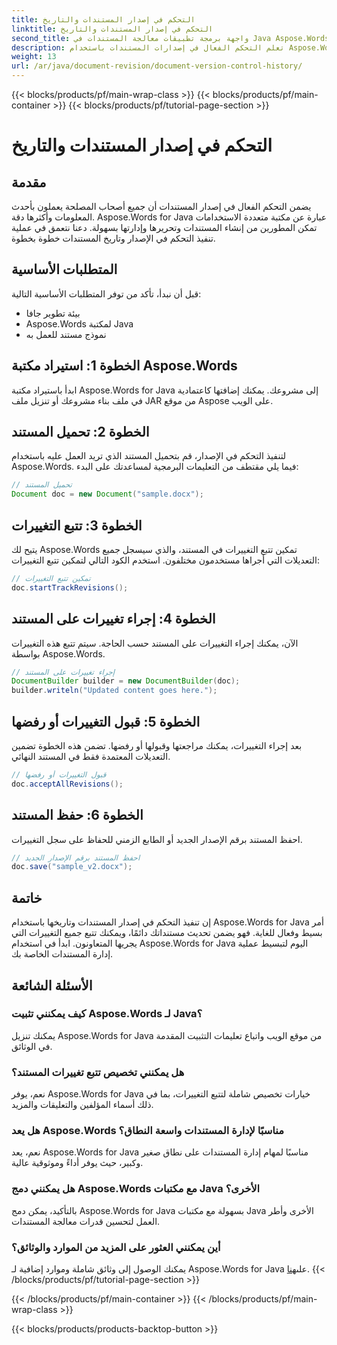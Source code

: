 ```yaml
---
title: التحكم في إصدار المستندات والتاريخ
linktitle: التحكم في إصدار المستندات والتاريخ
second_title: واجهة برمجة تطبيقات معالجة المستندات في Java Aspose.Words
description: تعلم التحكم الفعال في إصدارات المستندات باستخدام Aspose.Words for Java. قم بإدارة التغييرات والتعاون بسلاسة وتتبع المراجعات دون عناء.
weight: 13
url: /ar/java/document-revision/document-version-control-history/
---
```


{{< blocks/products/pf/main-wrap-class >}}
{{< blocks/products/pf/main-container >}}
{{< blocks/products/pf/tutorial-page-section >}}

# التحكم في إصدار المستندات والتاريخ


## مقدمة

يضمن التحكم الفعال في إصدار المستندات أن جميع أصحاب المصلحة يعملون بأحدث المعلومات وأكثرها دقة. Aspose.Words for Java عبارة عن مكتبة متعددة الاستخدامات تمكن المطورين من إنشاء المستندات وتحريرها وإدارتها بسهولة. دعنا نتعمق في عملية تنفيذ التحكم في الإصدار وتاريخ المستندات خطوة بخطوة.

## المتطلبات الأساسية

قبل أن نبدأ، تأكد من توفر المتطلبات الأساسية التالية:

- بيئة تطوير جافا
- Aspose.Words لمكتبة Java
- نموذج مستند للعمل به

## الخطوة 1: استيراد مكتبة Aspose.Words

ابدأ باستيراد مكتبة Aspose.Words for Java إلى مشروعك. يمكنك إضافتها كاعتمادية في ملف بناء مشروعك أو تنزيل ملف JAR من موقع Aspose على الويب.

## الخطوة 2: تحميل المستند

لتنفيذ التحكم في الإصدار، قم بتحميل المستند الذي تريد العمل عليه باستخدام Aspose.Words. فيما يلي مقتطف من التعليمات البرمجية لمساعدتك على البدء:

```java
// تحميل المستند
Document doc = new Document("sample.docx");
```

## الخطوة 3: تتبع التغييرات

يتيح لك Aspose.Words تمكين تتبع التغييرات في المستند، والذي سيسجل جميع التعديلات التي أجراها مستخدمون مختلفون. استخدم الكود التالي لتمكين تتبع التغييرات:

```java
// تمكين تتبع التغييرات
doc.startTrackRevisions();
```

## الخطوة 4: إجراء تغييرات على المستند

الآن، يمكنك إجراء التغييرات على المستند حسب الحاجة. سيتم تتبع هذه التغييرات بواسطة Aspose.Words.

```java
// إجراء تغييرات على المستند
DocumentBuilder builder = new DocumentBuilder(doc);
builder.writeln("Updated content goes here.");
```

## الخطوة 5: قبول التغييرات أو رفضها

بعد إجراء التغييرات، يمكنك مراجعتها وقبولها أو رفضها. تضمن هذه الخطوة تضمين التعديلات المعتمدة فقط في المستند النهائي.

```java
// قبول التغييرات أو رفضها
doc.acceptAllRevisions();
```

## الخطوة 6: حفظ المستند

احفظ المستند برقم الإصدار الجديد أو الطابع الزمني للحفاظ على سجل التغييرات.

```java
// احفظ المستند برقم الإصدار الجديد
doc.save("sample_v2.docx");
```

## خاتمة

إن تنفيذ التحكم في إصدار المستندات وتاريخها باستخدام Aspose.Words for Java أمر بسيط وفعال للغاية. فهو يضمن تحديث مستنداتك دائمًا، ويمكنك تتبع جميع التغييرات التي يجريها المتعاونون. ابدأ في استخدام Aspose.Words for Java اليوم لتبسيط عملية إدارة المستندات الخاصة بك.

## الأسئلة الشائعة

### كيف يمكنني تثبيت Aspose.Words لـ Java؟

يمكنك تنزيل Aspose.Words for Java من موقع الويب واتباع تعليمات التثبيت المقدمة في الوثائق.

### هل يمكنني تخصيص تتبع تغييرات المستند؟

نعم، يوفر Aspose.Words for Java خيارات تخصيص شاملة لتتبع التغييرات، بما في ذلك أسماء المؤلفين والتعليقات والمزيد.

### هل يعد Aspose.Words مناسبًا لإدارة المستندات واسعة النطاق؟

نعم، يعد Aspose.Words for Java مناسبًا لمهام إدارة المستندات على نطاق صغير وكبير، حيث يوفر أداءً وموثوقية عالية.

### هل يمكنني دمج Aspose.Words مع مكتبات Java الأخرى؟

بالتأكيد، يمكن دمج Aspose.Words for Java بسهولة مع مكتبات Java الأخرى وأطر العمل لتحسين قدرات معالجة المستندات.

### أين يمكنني العثور على المزيد من الموارد والوثائق؟

 يمكنك الوصول إلى وثائق شاملة وموارد إضافية لـ Aspose.Words for Java على[هنا](https://reference.aspose.com/words/java/).
{{< /blocks/products/pf/tutorial-page-section >}}

{{< /blocks/products/pf/main-container >}}
{{< /blocks/products/pf/main-wrap-class >}}

{{< blocks/products/products-backtop-button >}}

